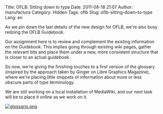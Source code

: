 Title: OFLB: Sitting down to type
Date: 2011-08-18 21:07
Author: manufactura
Category: Hidden
Tags: oflb
Slug: oflb-sitting-down-to-type
Lang: en

As we pin down the last details of the new design for OFLB, we're also
busy redoing the OFLB Guidebook.

Our assignment here is to review and complement the existing information
on the Guidebook. This implies going through existing wiki pages, gather
the relevant bits and place them under a new, more consistent structure
that is closer to an actual guidebook.

So now, we're giving the finishing touches to a first version of the
glossary (inspired by the approach taken by Ginger on Libre Graphics
Magazine), where we're placing little snippets of information about more
or less obscure parts of type terminology.

We are still working on a local installation of MediaWiki, and our next
task will be to place it online as we work on it.

[![glossario.png](http://blog.manufacturaindependente.org/wp-content/uploads/2011/08/glossario.png "glossario.png")](http://blog.manufacturaindependente.org/wp-content/uploads/2011/08/glossario.png)

